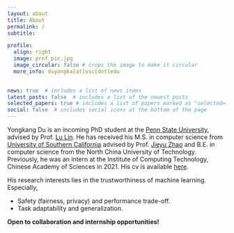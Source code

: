 ```yaml
---
layout: about
title: About
permalink: /
subtitle: 

profile:
  align: right
  image: prof_pic.jpg
  image_circular: false # crops the image to make it circular
  more_info: duyongka[at]usc[dot]edu
    

news: true  # includes a list of news items
latest_posts: false  # includes a list of the newest posts
selected_papers: true # includes a list of papers marked as "selected={true}"
social: false  # includes social icons at the bottom of the page
---
```


Yongkang Du is an incoming PhD student at the [Penn State University](https://www.psu.edu/), advised by Prof. [Lu Lin](https://louise-lulin.github.io/). He has received his M.S. in computer science from [University of Southern California](https://www.usc.edu/) advised by Prof. [Jieyu Zhao](https://jyzhao.net/index.html) and B.E. in computer science from the North China University of Technology. Previously, he was an intern at the Institute of Computing Technology, Chinese Academy of Sciences in 2021. His cv is available [here](../assets/pdf/cv_yongkang.pdf).

His research interests lies in the trustworthiness of machine learning. Especially,

- Safety (fairness, privacy) and performance trade-off.
- Task adaptability and generalization.

**Open to collaboration and internship opportunities!**
